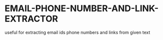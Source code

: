 # EMAIL-PHONE-NUMBER-AND-LINK-EXTRACTOR
useful for extracting email ids phone numbers and links from given text
